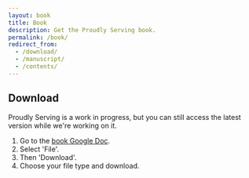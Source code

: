 ```yaml
---
layout: book
title: Book
description: Get the Proudly Serving book.
permalink: /book/
redirect_from:
  - /download/
  - /manuscript/
  - /contents/
---
```


## Download

Proudly Serving is a work in progress, but you can still access the latest version while we're working on it.

1. Go to the [book Google Doc](https://docs.google.com/document/d/1rruJsEF8-E3qTVCv0Giw2mK43HcNS4d7233rgGk9wjw/edit?usp=sharing).
2. Select 'File'.
3. Then 'Download'.
4. Choose your file type and download.

